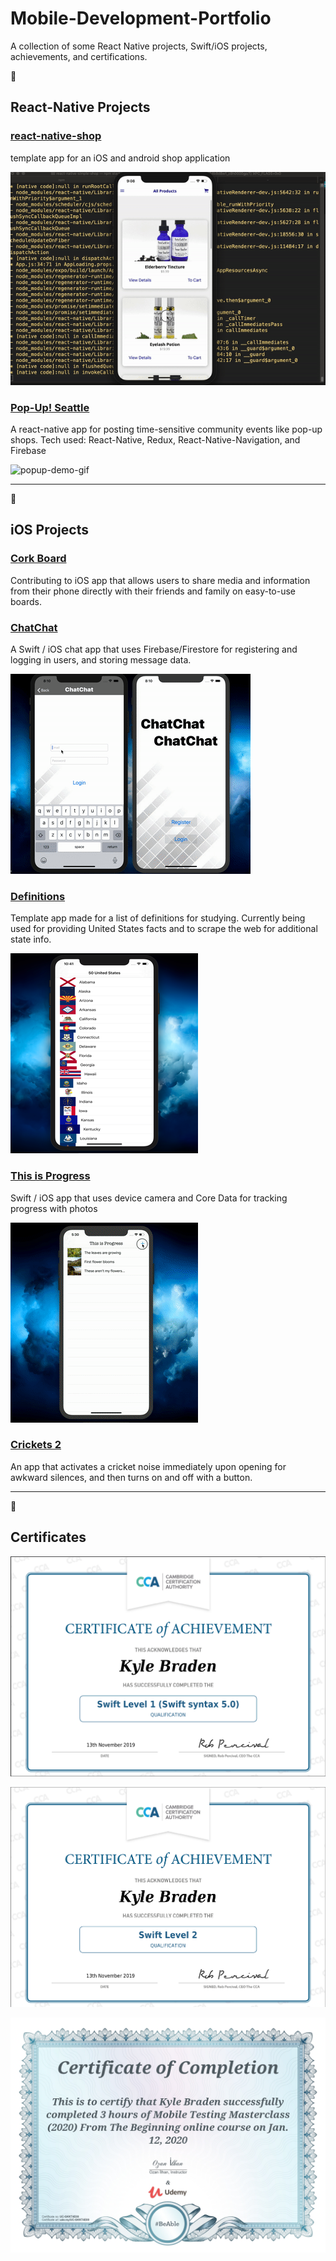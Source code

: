 # Mobile-Development-Portfolio
A collection of some React Native projects, Swift/iOS projects, achievements, and certifications.

:small_red_triangle_down:


## React-Native Projects

### [react-native-shop](https://github.com/brickatyourfeet/react-native-shop)
template app for an iOS and android shop application


![RN-shop demo gif](https://github.com/brickatyourfeet/react-native-shop/blob/master/low-quality-shop-demo.gif)


### [Pop-Up! Seattle](https://github.com/brickatyourfeet/pop-ups)

A react-native app for posting time-sensitive community events like pop-up shops. Tech used: React-Native, Redux, React-Native-Navigation, and Firebase

![popup-demo-gif](https://raw.githubusercontent.com/brickatyourfeet/pop-ups/master/src/images/popup-demo.gif)

--------------------------

:small_red_triangle_down:

## iOS Projects

### [Cork Board](https://github.com/brickatyourfeet/swift-corkboard)
Contributing to iOS app that allows users to share media and information from their phone directly with their friends and family on easy-to-use boards.

### [ChatChat](https://github.com/brickatyourfeet/ChatChat)
A Swift / iOS chat app that uses Firebase/Firestore for registering and logging in users, and storing message data.

![ChatChat demo gif](https://github.com/brickatyourfeet/Swift-iOS-Portfolio/blob/master/chatchat-demo-small-low-quality.gif)


### [Definitions](https://github.com/brickatyourfeet/definitions)
Template app made for a list of definitions for studying.
Currently being used for providing United States facts and to scrape the web for additional state info.

![states list](https://github.com/brickatyourfeet/Swift-iOS-Portfolio/blob/master/low-quality-states.png)

### [This is Progress](https://github.com/brickatyourfeet/this-is-progress)
Swift / iOS app that uses device camera and Core Data for tracking progress with photos

![Progress demo gif](https://github.com/brickatyourfeet/Swift-iOS-Portfolio/blob/master/progress-quick-demo-small.gif)


### [Crickets 2](https://github.com/brickatyourfeet/crickets-2)
An app that activates a cricket noise immediately upon opening for awkward silences, and then turns on and off with a button.


---------------

:small_red_triangle_down:

## Certificates

![Swift Level 1 Certification](https://github.com/brickatyourfeet/Swift-iOS-Portfolio/blob/master/KBraden-Swift5-lvl1-cert.png)

![Swift Level 2 Certification](https://github.com/brickatyourfeet/Swift-iOS-Portfolio/blob/master/KBraden-Swift5-lvl2-cert.png)

![Mobile Testing Masterclass Certificate](https://github.com/brickatyourfeet/Swift-iOS-Portfolio/blob/master/mobile-testing-masterclass-cert.jpg)
